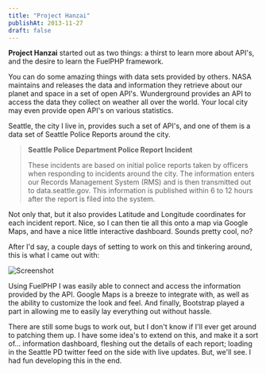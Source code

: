 ```yaml
---
title: "Project Hanzai"
publishAt: 2013-11-27
draft: false
---
```


**Project Hanzai** started out as two things: a thirst to learn more about API's, and the desire to learn the FuelPHP framework.

You can do some amazing things with data sets provided by others. NASA maintains and releases the data and information they retrieve about our planet and space in a set of open API's. Wunderground provides an API to access the data they collect on weather all over the world. Your local city may even provide open API's on various statistics.

Seattle, the city I live in, provides such a set of API's, and one of them is a data set of Seattle Police Reports around the city.

> **Seattle Police Department Police Report Incident**
>
> These incidents are based on initial police reports taken by officers when responding to incidents around the city. The information enters our Records Management System (RMS) and is then transmitted out to data.seattle.gov. This information is published within 6 to 12 hours after the report is filed into the system.

Not only that, but it also provides Latitude and Longitude coordinates for each incident report. Nice, so I can then tie all this onto a map via Google Maps, and have a nice little interactive dashboard. Sounds pretty cool, no?

After I'd say, a couple days of setting to work on this and tinkering around, this is what I came out with:

![Screenshot](/posts/project_hanzai.png)

Using FuelPHP I was easily able to connect and access the information provided by the API. Google Maps is a breeze to integrate with, as well as the ability to customize the look and feel. And finally, Bootstrap played a part in allowing me to easily lay everything out without hassle.

There are still some bugs to work out, but I don't know if I'll ever get around to patching them up. I have some idea's to extend on this, and make it a sort of... information dashboard, fleshing out the details of each report; loading in the Seattle PD twitter feed on the side with live updates. But, we'll see. I had fun developing this in the end.